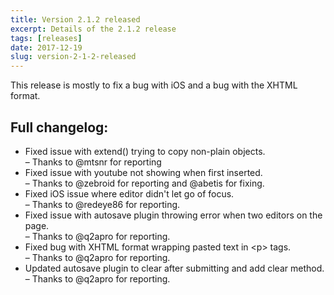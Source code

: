 ```yaml
---
title: Version 2.1.2 released
excerpt: Details of the 2.1.2 release
tags: [releases]
date: 2017-12-19
slug: version-2-1-2-released
---
```


This release is mostly to fix a bug with iOS and a bug with the XHTML format.


## Full changelog:

<ul>
	<li>Fixed issue with extend() trying to copy non-plain objects.
		<br />&ndash; Thanks to @mtsnr for reporting</li>
	<li>Fixed issue with youtube not showing when first inserted.
		<br />&ndash; Thanks to @zebroid for reporting and @abetis for fixing.</li>
	<li>Fixed iOS issue where editor didn't let go of focus.
		<br />&ndash; Thanks to @redeye86 for reporting.</li>
	<li>Fixed issue with autosave plugin throwing error when two editors on the page.
		<br />&ndash; Thanks to @q2apro for reporting.</li>
	<li>Fixed bug with XHTML format wrapping pasted text in &lt;p&gt; tags.
		<br />&ndash; Thanks to @q2apro for reporting.</li>
	<li>Updated autosave plugin to clear after submitting and add clear method.
		<br />&ndash; Thanks to @q2apro for reporting.</li>
</ul>
